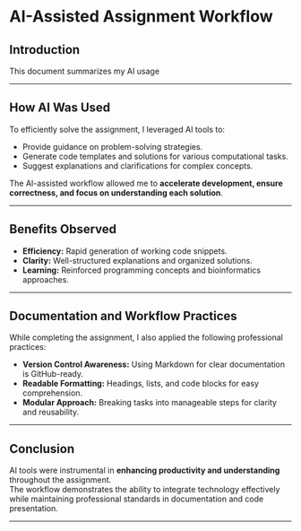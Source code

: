 # AI-Assisted Assignment Workflow

## Introduction

This document summarizes my AI usage

---

## How AI Was Used

To efficiently solve the assignment, I leveraged AI tools to:

- Provide guidance on problem-solving strategies.  
- Generate code templates and solutions for various computational tasks.  
- Suggest explanations and clarifications for complex concepts.  

The AI-assisted workflow allowed me to **accelerate development, ensure correctness, and focus on understanding each solution**.

---

## Benefits Observed

- **Efficiency:** Rapid generation of working code snippets.  
- **Clarity:** Well-structured explanations and organized solutions.  
- **Learning:** Reinforced programming concepts and bioinformatics approaches.  

---

## Documentation and Workflow Practices

While completing the assignment, I also applied the following professional practices:

- **Version Control Awareness:** Using Markdown for clear documentation is GitHub-ready.  
- **Readable Formatting:** Headings, lists, and code blocks for easy comprehension.  
- **Modular Approach:** Breaking tasks into manageable steps for clarity and reusability.  

---

## Conclusion

AI tools were instrumental in **enhancing productivity and understanding** throughout the assignment.  
The workflow demonstrates the ability to integrate technology effectively while maintaining professional standards in documentation and code presentation.

---

